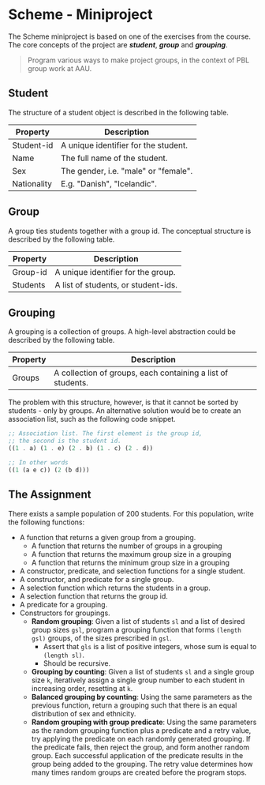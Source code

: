 # Scheme - Miniproject
The Scheme miniproject is based on one of the exercises from the course.
The core concepts of the project are ***student***, ***group*** and ***grouping***.

> Program various ways to make project groups, in the context of PBL group work at AAU.

## Student
The structure of a student object is described in the following table.

| Property    | Description                          |
| ----------- | ------------------------------------ |
| Student-id  | A unique identifier for the student. |
| Name        | The full name of the student.        |
| Sex         | The gender, i.e. "male" or "female". |
| Nationality | E.g. "Danish", "Icelandic".          |

## Group

A group ties students together with a group id. The conceptual structure is described by the following table.

| Property | Description                         |
| -------- | ----------------------------------- |
| Group-id | A unique identifier for the group.  |
| Students | A list of students, or student-ids. |

## Grouping

A grouping is a collection of groups. A high-level abstraction could be described by the following table.

| Property | Description                                                 |
| -------- | ----------------------------------------------------------- |
| Groups   | A collection of groups, each containing a list of students. |

The problem with this structure, however, is that it cannot be sorted by students - only by groups. An alternative solution would be to create an association list, such as the following code snippet.

```scheme
;; Association list. The first element is the group id,
;; the second is the student id.
((1 . a) (1 . e) (2 . b) (1 . c) (2 . d))

;; In other words
((1 (a e c)) (2 (b d)))
```



## The Assignment

There exists a sample population of 200 students. For this population, write the following functions:

* A function that returns a given group from a grouping.
  * A function that returns the number of groups in a grouping
  * A function that returns the maximum group size in a grouping
  * A function that returns the minimum group size in a grouping
* A constructor, predicate, and selection functions for a single student.
* A constructor, and predicate for a single group.
* A selection function which returns the students in a group.
* A selection function that returns the group id.
* A predicate for a grouping.
* Constructors for groupings.
  * **Random grouping**: Given a list of students `sl` and a list of desired group sizes `gsl`, program a grouping function that forms `(length gsl)` groups, of the sizes prescribed in `gsl`. 
    * Assert that `gls` is a list of positive integers, whose sum is equal to `(length sl)`.
    * Should be recursive.
  * **Grouping by counting**: Given a list of students `sl` and a single group size `k`, iteratively assign a single group number to each student in increasing order, resetting at `k`. 
  * **Balanced grouping by counting**: Using the same parameters as the previous function, return a grouping such that there is an equal distribution of sex and ethnicity.
  * **Random grouping with group predicate**: Using the same parameters as the random grouping function plus a predicate and a retry value, try applying the predicate on each randomly generated grouping. If the predicate fails, then reject the group, and form another random group. Each successful application of the predicate results in the group being added to the grouping. The retry value determines how many times random groups are created before the program stops.